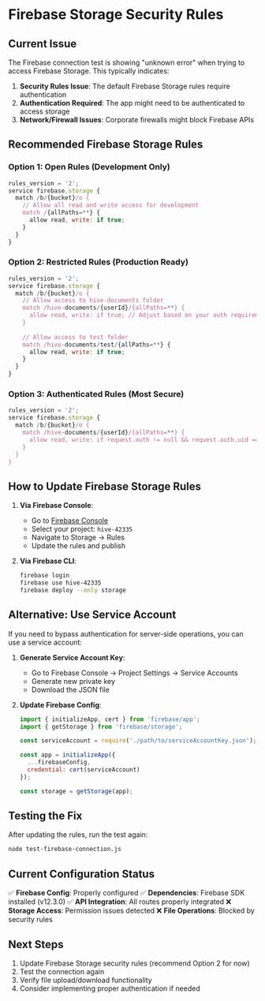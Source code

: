 # Firebase Storage Security Rules

## Current Issue
The Firebase connection test is showing "unknown error" when trying to access Firebase Storage. This typically indicates:

1. **Security Rules Issue**: The default Firebase Storage rules require authentication
2. **Authentication Required**: The app might need to be authenticated to access storage
3. **Network/Firewall Issues**: Corporate firewalls might block Firebase APIs

## Recommended Firebase Storage Rules

### Option 1: Open Rules (Development Only)
```javascript
rules_version = '2';
service firebase.storage {
  match /b/{bucket}/o {
    // Allow all read and write access for development
    match /{allPaths=**} {
      allow read, write: if true;
    }
  }
}
```

### Option 2: Restricted Rules (Production Ready)
```javascript
rules_version = '2';
service firebase.storage {
  match /b/{bucket}/o {
    // Allow access to hive-documents folder
    match /hive-documents/{userId}/{allPaths=**} {
      allow read, write: if true; // Adjust based on your auth requirements
    }
    
    // Allow access to test folder
    match /hive-documents/test/{allPaths=**} {
      allow read, write: if true;
    }
  }
}
```

### Option 3: Authenticated Rules (Most Secure)
```javascript
rules_version = '2';
service firebase.storage {
  match /b/{bucket}/o {
    match /hive-documents/{userId}/{allPaths=**} {
      allow read, write: if request.auth != null && request.auth.uid == userId;
    }
  }
}
```

## How to Update Firebase Storage Rules

1. **Via Firebase Console**:
   - Go to [Firebase Console](https://console.firebase.google.com/)
   - Select your project: `hive-42335`
   - Navigate to Storage → Rules
   - Update the rules and publish

2. **Via Firebase CLI**:
   ```bash
   firebase login
   firebase use hive-42335
   firebase deploy --only storage
   ```

## Alternative: Use Service Account

If you need to bypass authentication for server-side operations, you can use a service account:

1. **Generate Service Account Key**:
   - Go to Firebase Console → Project Settings → Service Accounts
   - Generate new private key
   - Download the JSON file

2. **Update Firebase Config**:
   ```javascript
   import { initializeApp, cert } from 'firebase/app';
   import { getStorage } from 'firebase/storage';
   
   const serviceAccount = require('./path/to/serviceAccountKey.json');
   
   const app = initializeApp({
     ...firebaseConfig,
     credential: cert(serviceAccount)
   });
   
   const storage = getStorage(app);
   ```

## Testing the Fix

After updating the rules, run the test again:
```bash
node test-firebase-connection.js
```

## Current Configuration Status

✅ **Firebase Config**: Properly configured
✅ **Dependencies**: Firebase SDK installed (v12.3.0)
✅ **API Integration**: All routes properly integrated
❌ **Storage Access**: Permission issues detected
❌ **File Operations**: Blocked by security rules

## Next Steps

1. Update Firebase Storage security rules (recommend Option 2 for now)
2. Test the connection again
3. Verify file upload/download functionality
4. Consider implementing proper authentication if needed
